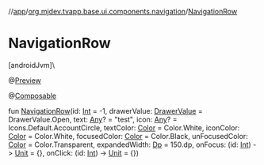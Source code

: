 //[app](../../index.md)/[org.mjdev.tvapp.base.ui.components.navigation](index.md)/[NavigationRow](-navigation-row.md)

# NavigationRow

[androidJvm]\

@[Preview](https://developer.android.com/reference/kotlin/androidx/compose/ui/tooling/preview/Preview.html)

@[Composable](https://developer.android.com/reference/kotlin/androidx/compose/runtime/Composable.html)

fun [NavigationRow](-navigation-row.md)(id: [Int](https://kotlinlang.org/api/latest/jvm/stdlib/kotlin/-int/index.html) = -1, drawerValue: [DrawerValue](https://developer.android.com/reference/kotlin/androidx/tv/material3/DrawerValue.html) = DrawerValue.Open, text: [Any](https://kotlinlang.org/api/latest/jvm/stdlib/kotlin/-any/index.html)? = &quot;test&quot;, icon: [Any](https://kotlinlang.org/api/latest/jvm/stdlib/kotlin/-any/index.html)? = Icons.Default.AccountCircle, textColor: [Color](https://developer.android.com/reference/kotlin/androidx/compose/ui/graphics/Color.html) = Color.White, iconColor: [Color](https://developer.android.com/reference/kotlin/androidx/compose/ui/graphics/Color.html) = Color.White, focusedColor: [Color](https://developer.android.com/reference/kotlin/androidx/compose/ui/graphics/Color.html) = Color.Black, unFocusedColor: [Color](https://developer.android.com/reference/kotlin/androidx/compose/ui/graphics/Color.html) = Color.Transparent, expandedWidth: [Dp](https://developer.android.com/reference/kotlin/androidx/compose/ui/unit/Dp.html) = 150.dp, onFocus: (id: [Int](https://kotlinlang.org/api/latest/jvm/stdlib/kotlin/-int/index.html)) -&gt; [Unit](https://kotlinlang.org/api/latest/jvm/stdlib/kotlin/-unit/index.html) = {}, onClick: (id: [Int](https://kotlinlang.org/api/latest/jvm/stdlib/kotlin/-int/index.html)) -&gt; [Unit](https://kotlinlang.org/api/latest/jvm/stdlib/kotlin/-unit/index.html) = {})
